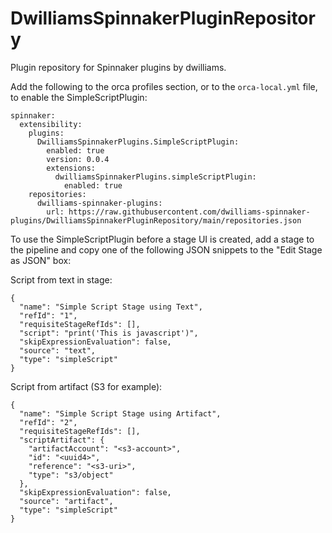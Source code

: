 # DwilliamsSpinnakerPluginRepository
Plugin repository for Spinnaker plugins by dwilliams.

Add the following to the orca profiles section, or to the `orca-local.yml` file, to enable the SimpleScriptPlugin:

```
spinnaker:
  extensibility:
    plugins:
      DwilliamsSpinnakerPlugins.SimpleScriptPlugin:
        enabled: true
        version: 0.0.4
        extensions:
          dwilliamsSpinnakerPlugins.simpleScriptPlugin:
            enabled: true
    repositories:
      dwilliams-spinnaker-plugins:
        url: https://raw.githubusercontent.com/dwilliams-spinnaker-plugins/DwilliamsSpinnakerPluginRepository/main/repositories.json
```

To use the SimpleScriptPlugin before a stage UI is created, add a stage to the pipeline and copy one of the following
JSON snippets to the "Edit Stage as JSON" box:

Script from text in stage:
```
{
  "name": "Simple Script Stage using Text",
  "refId": "1",
  "requisiteStageRefIds": [],
  "script": "print('This is javascript')",
  "skipExpressionEvaluation": false,
  "source": "text",
  "type": "simpleScript"
}
```

Script from artifact (S3 for example):
```
{
  "name": "Simple Script Stage using Artifact",
  "refId": "2",
  "requisiteStageRefIds": [],
  "scriptArtifact": {
    "artifactAccount": "<s3-account>",
    "id": "<uuid4>",
    "reference": "<s3-uri>",
    "type": "s3/object"
  },
  "skipExpressionEvaluation": false,
  "source": "artifact",
  "type": "simpleScript"
}
```
